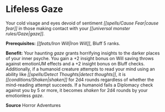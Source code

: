 ﻿---
cssclass: [feats]

---
# Lifeless Gaze

Your cold visage and eyes devoid of sentiment _[[spells/Cause Fear|cause fear]]_ in those making contact with your _[[universal monster rules/Gaze|gaze]]_.

**Prerequisites:** _[[feats/Iron Will|Iron Will]]_, Bluff 5 ranks.

**Benefit:** Your haunting _gaze_ grants horrifying insights to the darker places of your inner psyche. You gain a +2 insight bonus on Will saving throws against emotionUM effects and a +2 insight bonus on Bluff checks. Additionally, if a humanoid creature attempts to read your mind using an ability like _[[spells/Detect Thoughts|detect thoughts]]_, it is _[[conditions/Shaken|shaken]]_ for 2d4 rounds regardless of whether the mind-reading attempt succeeds. If a humanoid fails a Diplomacy check against you by 5 or more, it becomes _shaken_ for 2d4 rounds by your emotionless _gaze_.

**Source** Horror Adventures